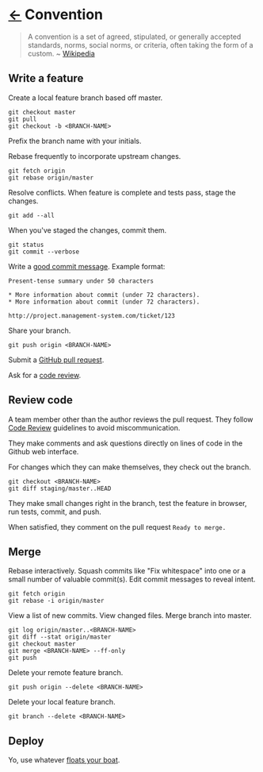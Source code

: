 [←](../) Convention
===================

> A convention is a set of agreed, stipulated, or generally accepted standards,
> norms, social norms, or criteria, often taking the form of a custom.
> ~ [Wikipedia][1]


Write a feature
---------------

Create a local feature branch based off master.

    git checkout master
    git pull
    git checkout -b <BRANCH-NAME>

Prefix the branch name with your initials.

Rebase frequently to incorporate upstream changes.

    git fetch origin
    git rebase origin/master

Resolve conflicts. When feature is complete and tests pass, stage the changes.

    git add --all

When you've staged the changes, commit them.

    git status
    git commit --verbose

Write a [good commit message][2]. Example format:

    Present-tense summary under 50 characters

    * More information about commit (under 72 characters).
    * More information about commit (under 72 characters).

    http://project.management-system.com/ticket/123

Share your branch.

    git push origin <BRANCH-NAME>

Submit a [GitHub pull request][3].

Ask for a [code review][4].


Review code
-----------

A team member other than the author reviews the pull request. They follow 
[Code Review][4] guidelines to avoid miscommunication.

They make comments and ask questions directly on lines of code in the Github web
interface.

For changes which they can make themselves, they check out the branch.

    git checkout <BRANCH-NAME>
    git diff staging/master..HEAD

They make small changes right in the branch, test the feature in browser, run
tests, commit, and push.

When satisfied, they comment on the pull request `Ready to merge.`


Merge
-----

Rebase interactively. Squash commits like "Fix whitespace" into one or a small
number of valuable commit(s). Edit commit messages to reveal intent.

    git fetch origin
    git rebase -i origin/master

View a list of new commits. View changed files. Merge branch into master.

    git log origin/master..<BRANCH-NAME>
    git diff --stat origin/master
    git checkout master
    git merge <BRANCH-NAME> --ff-only
    git push

Delete your remote feature branch.

    git push origin --delete <BRANCH-NAME>

Delete your local feature branch.

    git branch --delete <BRANCH-NAME>


Deploy
------

Yo, use whatever [floats your boat][5].


[1]: "http://en.wikipedia.org/wiki/Convention_(norm)"
[2]: http://tbaggery.com/2008/04/19/a-note-about-git-commit-messages.html
[3]: https://help.github.com/articles/using-pull-requests/
[4]: ../code-review/README.md
[5]: http://en.wiktionary.org/wiki/whatever_floats_your_boat
